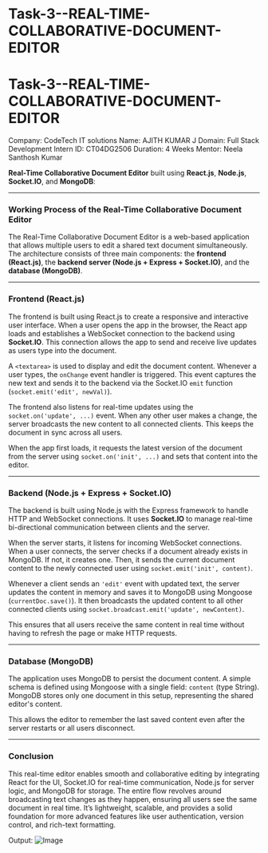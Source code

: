 # Task-3--REAL-TIME-COLLABORATIVE-DOCUMENT-EDITOR
# Task-3--REAL-TIME-COLLABORATIVE-DOCUMENT-EDITOR

Company: CodeTech IT solutions 
Name: AJITH KUMAR J
Domain: Full Stack Development 
Intern ID: CT04DG2506 
Duration: 4 Weeks 
Mentor: Neela Santhosh Kumar

 **Real-Time Collaborative Document Editor** built using **React.js**, **Node.js**, **Socket.IO**, and **MongoDB**:

---

### **Working Process of the Real-Time Collaborative Document Editor**

The Real-Time Collaborative Document Editor is a web-based application that allows multiple users to edit a shared text document simultaneously. The architecture consists of three main components: the **frontend (React.js)**, the **backend server (Node.js + Express + Socket.IO)**, and the **database (MongoDB)**.

---

### **Frontend (React.js)**

The frontend is built using React.js to create a responsive and interactive user interface. When a user opens the app in the browser, the React app loads and establishes a WebSocket connection to the backend using **Socket.IO**. This connection allows the app to send and receive live updates as users type into the document.

A `<textarea>` is used to display and edit the document content. Whenever a user types, the `onChange` event handler is triggered. This event captures the new text and sends it to the backend via the Socket.IO `emit` function (`socket.emit('edit', newVal)`).

The frontend also listens for real-time updates using the `socket.on('update', ...)` event. When any other user makes a change, the server broadcasts the new content to all connected clients. This keeps the document in sync across all users.

When the app first loads, it requests the latest version of the document from the server using `socket.on('init', ...)` and sets that content into the editor.

---

### **Backend (Node.js + Express + Socket.IO)**

The backend is built using Node.js with the Express framework to handle HTTP and WebSocket connections. It uses **Socket.IO** to manage real-time bi-directional communication between clients and the server.

When the server starts, it listens for incoming WebSocket connections. When a user connects, the server checks if a document already exists in MongoDB. If not, it creates one. Then, it sends the current document content to the newly connected user using `socket.emit('init', content)`.

Whenever a client sends an `'edit'` event with updated text, the server updates the content in memory and saves it to MongoDB using Mongoose (`currentDoc.save()`). It then broadcasts the updated content to all other connected clients using `socket.broadcast.emit('update', newContent)`.

This ensures that all users receive the same content in real time without having to refresh the page or make HTTP requests.

---

### **Database (MongoDB)**

The application uses MongoDB to persist the document content. A simple schema is defined using Mongoose with a single field: `content` (type String). MongoDB stores only one document in this setup, representing the shared editor's content.

This allows the editor to remember the last saved content even after the server restarts or all users disconnect.

---

### **Conclusion**

This real-time editor enables smooth and collaborative editing by integrating React for the UI, Socket.IO for real-time communication, Node.js for server logic, and MongoDB for storage. The entire flow revolves around broadcasting text changes as they happen, ensuring all users see the same document in real time. It’s lightweight, scalable, and provides a solid foundation for more advanced features like user authentication, version control, and rich-text formatting.


Output:
![Image](https://github.com/user-attachments/assets/544b3a8f-0bac-4edf-b9c1-b797e6f9a793)
